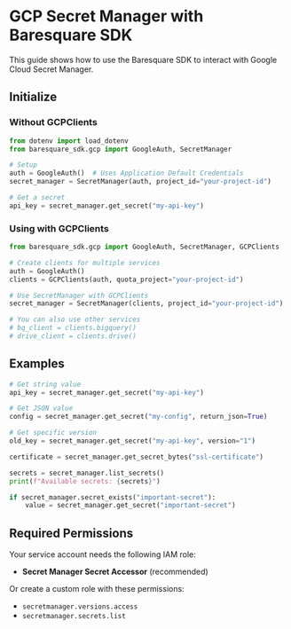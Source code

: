 # GCP Secret Manager with Baresquare SDK

This guide shows how to use the Baresquare SDK to interact with Google Cloud Secret Manager.

## Initialize

### Without GCPClients

```python
from dotenv import load_dotenv
from baresquare_sdk.gcp import GoogleAuth, SecretManager

# Setup
auth = GoogleAuth()  # Uses Application Default Credentials
secret_manager = SecretManager(auth, project_id="your-project-id")

# Get a secret
api_key = secret_manager.get_secret("my-api-key")
```

### Using with GCPClients

```python
from baresquare_sdk.gcp import GoogleAuth, SecretManager, GCPClients

# Create clients for multiple services
auth = GoogleAuth()
clients = GCPClients(auth, quota_project="your-project-id")

# Use SecretManager with GCPClients
secret_manager = SecretManager(clients, project_id="your-project-id")

# You can also use other services
# bq_client = clients.bigquery()
# drive_client = clients.drive()
```

## Examples


```python
# Get string value
api_key = secret_manager.get_secret("my-api-key")

# Get JSON value
config = secret_manager.get_secret("my-config", return_json=True)

# Get specific version
old_key = secret_manager.get_secret("my-api-key", version="1")
```

```python
certificate = secret_manager.get_secret_bytes("ssl-certificate")
```

```python
secrets = secret_manager.list_secrets()
print(f"Available secrets: {secrets}")
```

```python
if secret_manager.secret_exists("important-secret"):
    value = secret_manager.get_secret("important-secret")
```


## Required Permissions

Your service account needs the following IAM role:
- **Secret Manager Secret Accessor** (recommended)

Or create a custom role with these permissions:
- `secretmanager.versions.access`
- `secretmanager.secrets.list`
